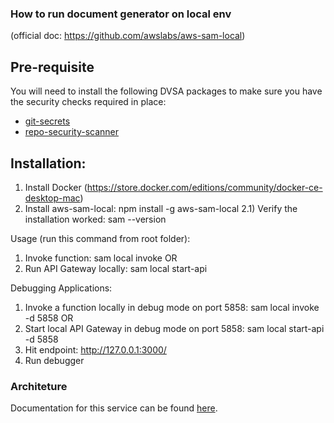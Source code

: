 ### How to run document generator on local env

(official doc: https://github.com/awslabs/aws-sam-local)

## Pre-requisite

You will need to install the following DVSA packages to make sure you have the security checks required in place:

- [git-secrets](https://github.com/awslabs/git-secrets)
- [repo-security-scanner](https://github.com/UKHomeOffice/repo-security-scanner)

## Installation:

1. Install Docker (https://store.docker.com/editions/community/docker-ce-desktop-mac)
2. Install aws-sam-local: npm install -g aws-sam-local
   2.1) Verify the installation worked: sam --version

Usage (run this command from root folder):

1. Invoke function: sam local invoke <function logical id>
   OR
2. Run API Gateway locally: sam local start-api

Debugging Applications:

1. Invoke a function locally in debug mode on port 5858: sam local invoke -d 5858 <function logical id>
   OR
2. Start local API Gateway in debug mode on port 5858: sam local start-api -d 5858
3. Hit endpoint: http://127.0.0.1:3000/<function logical id>
4. Run debugger

### Architeture

Documentation for this service can be found [here](https://wiki.dvsacloud.uk/display/MP/Document+Generation+Service+Contract).
